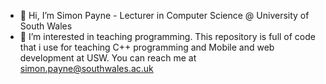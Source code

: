 - 👋 Hi, I’m Simon Payne - Lecturer in Computer Science @ University of South Wales
- 👀 I’m interested in teaching programming. This repository is full of code that i use for teaching C++ programming and Mobile and web development at USW. You can reach me at simon.payne@southwales.ac.uk


<!---
spayne2/spayne2 is a ✨ special ✨ repository because its `README.md` (this file) appears on your GitHub profile.
You can click the Preview link to take a look at your changes.
--->

